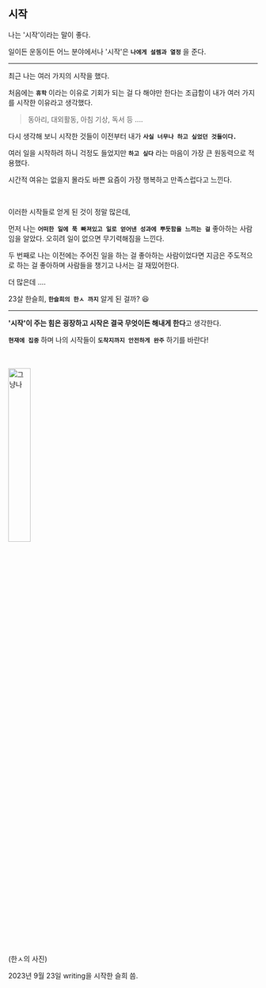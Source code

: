 ## 시작

나는 '시작'이라는 말이 좋다.

일이든 운동이든 어느 분야에서나 '시작'은 **`나에게 설렘과 열정`** 을 준다.

---

최근 나는 여러 가지의 시작을 했다.

처음에는 **`휴학`** 이라는 이유로 기회가 되는 걸 다 해야만 한다는 조급함이 내가 여러 가지를 시작한 이유라고 생각했다.

> 동아리, 대외활동, 아침 기상, 독서 등 ....

다시 생각해 보니 시작한 것들이 이전부터 내가 **`사실 너무나 하고 싶었던 것들이다.`**

여러 일을 시작하려 하니 걱정도 들었지만 **`하고 싶다`** 라는 마음이 가장 큰 원동력으로 적용했다.

시간적 여유는 없을지 몰라도 바쁜 요즘이 가장 행복하고 만족스럽다고 느낀다.

<br />

이러한 시작들로 얻게 된 것이 정말 많은데,

먼저 나는 **`어떠한 일에 푹 빠져있고 일로 얻어낸 성과에 뿌듯함을 느끼는 걸`** 좋아하는 사람임을 알았다. 오히려 일이 없으면 무기력해짐을 느낀다.

두 번째로 나는 이전에는 주어진 일을 하는 걸 좋아하는 사람이었다면 지금은 주도적으로 하는 걸 좋아하며 사람들을 챙기고 나서는 걸 재밌어한다.

더 많은데 ....

23살 한슬희, **`한슬희의 한ㅅ 까지`** 알게 된 걸까? 😆

---

**'시작'이 주는 힘은 굉장하고 시작은 결국 무엇이든 해내게 한다**고 생각한다.

**`현재에 집중`** 하며 나의 시작들이 **`도착지까지 안전하게 완주`** 하기를 바란다!

<br />
<br />

<img src="https://github.com/codingBottle/cobo-writing/assets/63100352/10c1282e-1ca6-4c03-ba50-0467d4a1fecd" width="30%" alt="그냥나" />

(한ㅅ의 사진)

2023년 9월 23일 writing을 시작한 슬희 씀.
